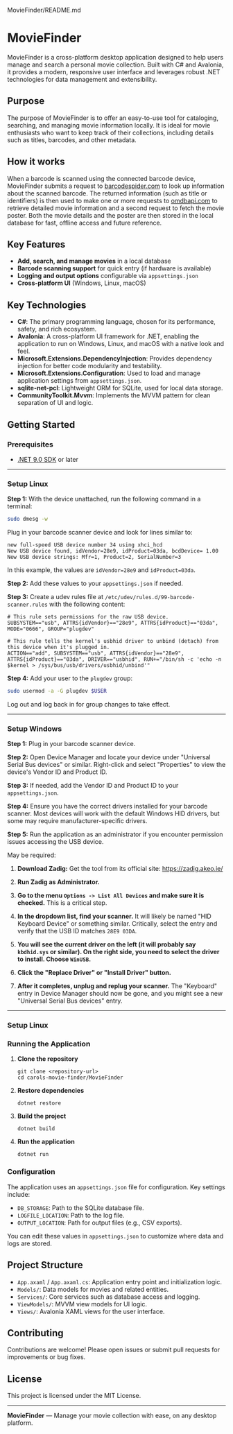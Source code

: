 MovieFinder/README.md
# MovieFinder

MovieFinder is a cross-platform desktop application designed to help users manage and search a personal movie collection. Built with C# and Avalonia, it provides a modern, responsive user interface and leverages robust .NET technologies for data management and extensibility.

## Purpose

The purpose of MovieFinder is to offer an easy-to-use tool for cataloging, searching, and managing movie information locally. It is ideal for movie enthusiasts who want to keep track of their collections, including details such as titles, barcodes, and other metadata.

## How it works

When a barcode is scanned using the connected barcode device, MovieFinder submits a request to [barcodespider.com](https://www.barcodespider.com/) to look up information about the scanned barcode. The returned information (such as title or identifiers) is then used to make one or more requests to [omdbapi.com](https://www.omdbapi.com/) to retrieve detailed movie information and a second request to fetch the movie poster. Both the movie details and the poster are then stored in the local database for fast, offline access and future reference.

## Key Features

- **Add, search, and manage movies** in a local database
- **Barcode scanning support** for quick entry (if hardware is available)
- **Logging and output options** configurable via `appsettings.json`
- **Cross-platform UI** (Windows, Linux, macOS)

## Key Technologies

- **C#**: The primary programming language, chosen for its performance, safety, and rich ecosystem.
- **Avalonia**: A cross-platform UI framework for .NET, enabling the application to run on Windows, Linux, and macOS with a native look and feel.
- **Microsoft.Extensions.DependencyInjection**: Provides dependency injection for better code modularity and testability.
- **Microsoft.Extensions.Configuration**: Used to load and manage application settings from `appsettings.json`.
- **sqlite-net-pcl**: Lightweight ORM for SQLite, used for local data storage.
- **CommunityToolkit.Mvvm**: Implements the MVVM pattern for clean separation of UI and logic.

## Getting Started

### Prerequisites

- [.NET 9.0 SDK](https://dotnet.microsoft.com/download) or later

---

### Setup Linux

**Step 1:** With the device unattached, run the following command in a terminal:
```sh
sudo dmesg -w
```
Plug in your barcode scanner device and look for lines similar to:
```
new full-speed USB device number 34 using xhci_hcd
New USB device found, idVendor=28e9, idProduct=03da, bcdDevice= 1.00
New USB device strings: Mfr=1, Product=2, SerialNumber=3
```
In this example, the values are `idVendor=28e9` and `idProduct=03da`.

**Step 2:** Add these values to your `appsettings.json` if needed.

**Step 3:** Create a udev rules file at `/etc/udev/rules.d/99-barcode-scanner.rules` with the following content:
```
# This rule sets permissions for the raw USB device.
SUBSYSTEM=="usb", ATTRS{idVendor}=="28e9", ATTRS{idProduct}=="03da", MODE="0666", GROUP="plugdev"

# This rule tells the kernel's usbhid driver to unbind (detach) from this device when it's plugged in.
ACTION=="add", SUBSYSTEM=="usb", ATTRS{idVendor}=="28e9", ATTRS{idProduct}=="03da", DRIVER=="usbhid", RUN+="/bin/sh -c 'echo -n $kernel > /sys/bus/usb/drivers/usbhid/unbind'"
```

**Step 4:** Add your user to the `plugdev` group:
```sh
sudo usermod -a -G plugdev $USER
```
Log out and log back in for group changes to take effect.

---

### Setup Windows

**Step 1:** Plug in your barcode scanner device.

**Step 2:** Open Device Manager and locate your device under "Universal Serial Bus devices" or similar. Right-click and select "Properties" to view the device's Vendor ID and Product ID.

**Step 3:** If needed, add the Vendor ID and Product ID to your `appsettings.json`.

**Step 4:** Ensure you have the correct drivers installed for your barcode scanner. Most devices will work with the default Windows HID drivers, but some may require manufacturer-specific drivers.

**Step 5:** Run the application as an administrator if you encounter permission issues accessing the USB device.

May be required:

1. **Download Zadig:**
   Get the tool from its official site: https://zadig.akeo.ie/

2. **Run Zadig as Administrator.**

3. **Go to the menu `Options -> List All Devices` and make sure it is checked.**
   This is a critical step.

4. **In the dropdown list, find your scanner.**
   It will likely be named "HID Keyboard Device" or something similar. Critically, select the entry and verify that the USB ID matches `28E9 03DA`.

5. **You will see the current driver on the left (it will probably say `kbdhid.sys` or similar). On the right side, you need to select the driver to install. Choose `WinUSB`.**

6. **Click the "Replace Driver" or "Install Driver" button.**

7. **After it completes, unplug and replug your scanner.**
   The "Keyboard" entry in Device Manager should now be gone, and you might see a new "Universal Serial Bus devices" entry.

---

### Setup Linux

### Running the Application

1. **Clone the repository**
   ```
   git clone <repository-url>
   cd carols-movie-finder/MovieFinder
   ```

2. **Restore dependencies**
   ```
   dotnet restore
   ```

3. **Build the project**
   ```
   dotnet build
   ```

4. **Run the application**
   ```
   dotnet run
   ```

### Configuration

The application uses an `appsettings.json` file for configuration. Key settings include:

- `DB_STORAGE`: Path to the SQLite database file.
- `LOGFILE_LOCATION`: Path to the log file.
- `OUTPUT_LOCATION`: Path for output files (e.g., CSV exports).

You can edit these values in `appsettings.json` to customize where data and logs are stored.

## Project Structure

- `App.axaml` / `App.axaml.cs`: Application entry point and initialization logic.
- `Models/`: Data models for movies and related entities.
- `Services/`: Core services such as database access and logging.
- `ViewModels/`: MVVM view models for UI logic.
- `Views/`: Avalonia XAML views for the user interface.

## Contributing

Contributions are welcome! Please open issues or submit pull requests for improvements or bug fixes.

## License

This project is licensed under the MIT License.

---

**MovieFinder** — Manage your movie collection with ease, on any desktop platform.

